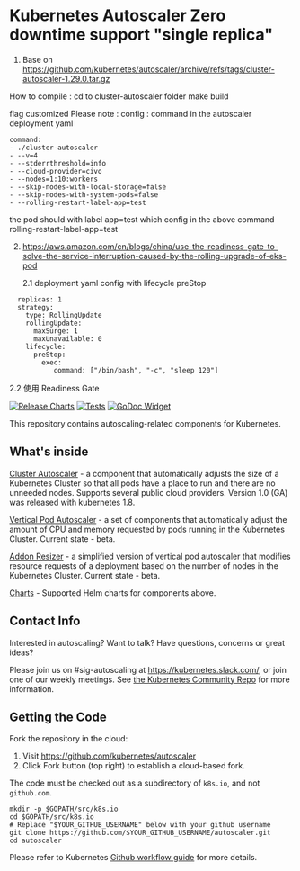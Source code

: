 # Kubernetes Autoscaler Zero downtime support  **"single replica"** 
1. Base on https://github.com/kubernetes/autoscaler/archive/refs/tags/cluster-autoscaler-1.29.0.tar.gz

How to compile : cd to cluster-autoscaler folder
make build

flag customized
Please note :
config : command in the autoscaler deployment yaml
```
command:
- ./cluster-autoscaler 
- --v=4 
- --stderrthreshold=info 
- --cloud-provider=civo 
- --nodes=1:10:workers 
- --skip-nodes-with-local-storage=false 
- --skip-nodes-with-system-pods=false 
- --rolling-restart-label-app=test
```
the pod should with label app=test which config in the above command rolling-restart-label-app=test

2. https://aws.amazon.com/cn/blogs/china/use-the-readiness-gate-to-solve-the-service-interruption-caused-by-the-rolling-upgrade-of-eks-pod

   2.1 deployment yaml config with lifecycle preStop

```
  replicas: 1
  strategy:
    type: RollingUpdate
    rollingUpdate:
      maxSurge: 1
      maxUnavailable: 0
    lifecycle:
      preStop:
        exec:
           command: ["/bin/bash", "-c", "sleep 120"]
```
   2.2 使用 Readiness Gate




[![Release Charts](https://github.com/kubernetes/autoscaler/actions/workflows/release.yaml/badge.svg)](https://github.com/kubernetes/autoscaler/actions/workflows/release.yaml) [![Tests](https://github.com/kubernetes/autoscaler/actions/workflows/ci.yaml/badge.svg)](https://github.com/kubernetes/autoscaler/actions/workflows/ci.yaml) [![GoDoc Widget]][GoDoc]

This repository contains autoscaling-related components for Kubernetes.

## What's inside

[Cluster Autoscaler](https://github.com/kubernetes/autoscaler/tree/master/cluster-autoscaler) - a component that automatically adjusts the size of a Kubernetes
Cluster so that all pods have a place to run and there are no unneeded nodes. Supports several public cloud providers. Version 1.0 (GA) was released with kubernetes 1.8.

[Vertical Pod Autoscaler](https://github.com/kubernetes/autoscaler/tree/master/vertical-pod-autoscaler) - a set of components that automatically adjust the
amount of CPU and memory requested by pods running in the Kubernetes Cluster. Current state - beta.

[Addon Resizer](https://github.com/kubernetes/autoscaler/tree/master/addon-resizer) - a simplified version of vertical pod autoscaler that modifies
resource requests of a deployment based on the number of nodes in the Kubernetes Cluster. Current state - beta.

[Charts](https://github.com/kubernetes/autoscaler/tree/master/charts) - Supported Helm charts for components above.

## Contact Info

Interested in autoscaling? Want to talk? Have questions, concerns or great ideas?

Please join us on #sig-autoscaling at https://kubernetes.slack.com/, or join one
of our weekly meetings. See [the Kubernetes Community Repo](https://github.com/kubernetes/community/blob/master/sig-autoscaling/README.md) for more information.

## Getting the Code

Fork the repository in the cloud:

1. Visit https://github.com/kubernetes/autoscaler
1. Click Fork button (top right) to establish a cloud-based fork.

The code must be checked out as a subdirectory of `k8s.io`, and not `github.com`.

```shell
mkdir -p $GOPATH/src/k8s.io
cd $GOPATH/src/k8s.io
# Replace "$YOUR_GITHUB_USERNAME" below with your github username
git clone https://github.com/$YOUR_GITHUB_USERNAME/autoscaler.git
cd autoscaler
```

Please refer to Kubernetes [Github workflow guide] for more details.

[GoDoc]: https://godoc.org/k8s.io/autoscaler
[GoDoc Widget]: https://godoc.org/k8s.io/autoscaler?status.svg
[Github workflow guide]: https://github.com/kubernetes/community/blob/master/contributors/guide/github-workflow.md
